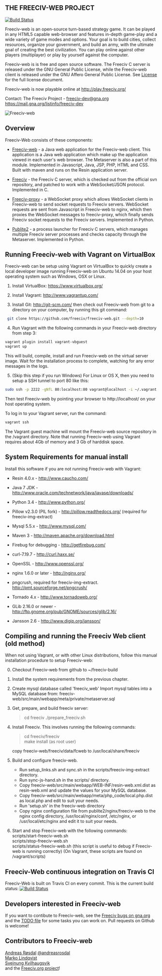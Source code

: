 THE FREECIV-WEB PROJECT
-----------------------
[![Build Status](https://api.travis-ci.org/freeciv/freeciv-web.png)](https://travis-ci.org/freeciv/freeciv-web)

Freeciv-web is an open-source turn-based strategy game. It can be played in any HTML5 capable web-browser and features in-depth game-play and a wide variety of game modes and options. Your goal is to build cities, collect resources, organize your government, and build an army, with the ultimate goal of creating the best civilization. You can play online against other players (multiplayer) or play by yourself against the computer. 

Freeciv-web is is free and open source software. The Freeciv C server is released under the GNU General Public License, while the Freeciv-web client is released
under the GNU Affero General Public License. See [License](LICENSE.txt) for the full license document.

Freeciv-web is now playable online at http://play.freeciv.org/

Contact: The Freeciv Project - freeciv-dev@gna.org  
https://mail.gna.org/listinfo/freeciv-dev  
  

![Freeciv-web](https://raw.githubusercontent.com/freeciv/freeciv-web/master/scripts/freeciv-web-screenshot.png "Freeciv-web screenshot")


Overview
--------

Freeciv-Web consists of these components:

* [Freeciv-web](freeciv-web) - a Java web application for the Freeciv-web client.
  This application is a Java web application which make up the application
  viewed in each user's web browser. The Metaserver is also a part of this module.
  Implemented in Javascript, Java, JSP, PHP, HTML and CSS. Built with maven and runs 
  on the Resin application server.

* [Freeciv](freeciv) - the Freeciv C server, which is checked out from the official
  svn repository, and patched to work with a WebSocket/JSON protocol. Implemented in C.

* [Freeciv-proxy](freeciv-proxy) - a WebSocket proxy which allows WebSocket clients in Freeciv-web
  to send socket requests to Freeciv servers. WebSocket requests are sent from Javascript 
  in Freeciv-web to nginx, which then proxies the WebSocket messages to freeciv-proxy, 
  which finally sends Freeciv socket requests to the Freeciv servers. Implemented in Python.

* [Publite2](publite2) - a process launcher for Freeciv C servers, which manages
  multiple Freeciv server processes and checks capacity through the Metaserver. 
  Implemented in Python.


Running Freeciv-web with Vagrant on VirtualBox
----------------------------------------------
Freeciv-web can be setup using Vagrant on VirtualBox to quickly create a 
local developer image running Freeciv-web on Ubuntu 14.04 on your host 
operating system such as Windows, OSX or Linux. 

1. Install VirtualBox: https://www.virtualbox.org/
2. Install Vagrant: http://www.vagrantup.com/

3. Install Git: http://git-scm.com/ then check out Freeciv-web from git to 
a directory on your computer, by running this git command:
 ```bash
  git clone https://github.com/freeciv/freeciv-web.git --depth=10
 ```

4. Run Vagrant with the following commands in your Freeciv-web directory from step 3:
 ```bash
 vagrant plugin install vagrant-vbguest
 vagrant up
 ```

  This will build, compile, install and run Freeciv-web on the virtual server image. Wait for the installation process to complete, watching for any error messages in the logs.

5. (Skip this step if you run Windows) For Linux or OS X, then you 
need to setup a SSH tunnel to port 80 like this:
 ```bash
 sudo ssh -p 2222 -gNfL 80:localhost:80 vagrant@localhost -i ~/.vagrant.d/insecure_private_key
 ```

Then test Freeciv-web by pointing your browser to http://localhost/ on your
host operating system.

To log in to your Vagrant server, run the command: 
 ```bash
 vagrant ssh
 ```

The Vagrant guest machine will mount the Freeciv-web source repository in the /vagrant directory.
Note that running Freeciv-web using Vagrant requires about 4Gb of memory
and 3 Gb of harddisk space.


System Requirements for manual install
--------------------------------------

Install this software if you are not running Freeciv-web with Vagrant:

- Resin 4.0.x - http://www.caucho.com/

- Java 7 JDK - http://www.oracle.com/technetwork/java/javase/downloads/ 

- Python 3.4 - http://www.python.org/

- Pillow v2.3.0 (PIL fork) - http://pillow.readthedocs.org/
  (required for freeciv-img-extract)

- Mysql 5.5.x - http://www.mysql.com/

- Maven 3 - http://maven.apache.org/download.html

- Firebug for debugging - http://getfirebug.com/

- curl-7.19.7 - http://curl.haxx.se/

- OpenSSL - http://www.openssl.org/

- nginx 1.6.0 or later - http://nginx.org/

- pngcrush, required for freeciv-img-extract.  http://pmt.sourceforge.net/pngcrush/

- Tornado 4.x - http://www.tornadoweb.org/

- GLib 2.16.0 or newer - http://ftp.gnome.org/pub/GNOME/sources/glib/2.16/

- Jansson 2.6 - http://www.digip.org/jansson/


Compiling and running the Freeciv Web client (old method)
---------------------------------------------------------
When not using Vagrant, or with other Linux distributions, follow this 
manual installation procedure to setup Freeciv-web:

0. Checkout Freeciv-web from github to ~/freeciv-build

1. Install the system requirements from the previous chapter.

2. Create mysql database called 'freeciv_web'
   Import mysql tables into a MySQL database from:
    freeciv-web/src/main/webapp/meta/private/metaserver.sql

3. Get, prepare, and build freeciv server:
   > cd freeciv
   > ./prepare_freeciv.sh

4. Install Freeciv. This involves running the following commands:
   > cd freeciv/freeciv  
   > make install     (as root user)  

   copy freeciv-web/freeciv/data/fcweb to /usr/local/share/freeciv 

5. Build and configure freeciv-web. 

   - Run setup_links.sh and sync.sh in the scripts/freeciv-img-extract directory.
   - Run sync-js-hand.sh in the scripts/ directory.
   - Copy freeciv-web/src/main/webapp/WEB-INF/resin-web.xml.dist as resin-web.xml
     and update the values for your MySQL database.
   - Copy freeciv-web/src/main/webapp/meta/php_code/local.php.dist as local.php
     and edit to suit your needs.
   - Run 'setup.sh' in the freeciv-web directory
   - Copy nginx configuration file from publite2/nginx/freeciv-web
     to the nginx config directory, /usr/local/nginx/conf, /etc/nginx, or /usr/local/etc/nginx 
     and edit it to suit your needs.


6.  Start and stop Freeciv-web with the following commands:  
  scripts/start-freeciv-web.sh  
  scripts/stop-freeciv-web.sh  
  scripts/status-freeciv-web.sh        (this script is useful to debug if Freeciv-web is running correctly)
(On Vagrant, these scripts are found on /vagrant/scripts)  

Freeciv-Web continuous integration on Travis CI 
-----------------------------------------------
Freeciv-Web is built on Travis CI on every commit. This is the current build status: [![Build Status](https://api.travis-ci.org/freeciv/freeciv-web.png)](https://travis-ci.org/freeciv/freeciv-web)


Developers interested in Freeciv-web
------------------------------------

If you want to contibute to Freeciv-web, see the [Freeciv bugs on gna.org](https://gna.org/bugs/index.php?go_report=Apply&group=freeciv&func=browse&set=custom&msort=0&report_id=100&advsrch=0&status_id=1&resolution_id=0&assigned_to=0&category_id=117) and the [TODO file](TODO) for 
some tasks you can work on. Pull requests on Github is welcome!


Contributors to Freeciv-web
---------------------------
[Andreas Røsdal](http://github.com/andreasrosdal)  [@andreasrosdal](http://www.twitter.com/andreasrosdal)  
[Marko Lindqvist](https://github.com/cazfi)  
[Sveinung Kvilhaugsvik](https://github.com/kvilhaugsvik)  
and the [Freeciv.org project](http://freeciv.wikia.com/wiki/People)!

